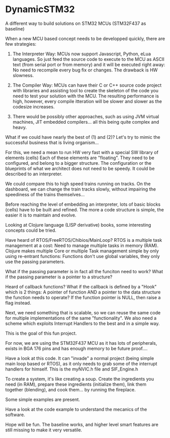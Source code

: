 # DynamicSTM32
A different way to build solutions on STM32 MCUs (STM32F437 as baseline)

When a new MCU based concept needs to be developped quickly, there are few strategies:

1. The Interpreter Way: MCUs now support Javascript, Python, eLua languages. So just feed the source code to execute to the MCU as ASCII text (from serial port or from memory) and it will be executed right away: No need to recompile every bug fix or changes. The drawback is HW slowness.

2. The Compiler Way: MCUs can have their C or C++ source code project with libraries and assisting tool to create the skeleton of the code you need to test your solution with the MCU. The resulting performance is high, however, every compile itteration will be slower and slower as the codesize increases.

3. There would be possibly other approaches, such as using JVM virtual machines, JIT embedded compilers... all this being quite complex and heavy.

What if we could have nearly the best of (1) and (2)? Let's try to mimic the successful business that is living organism...

For this, we need a mean to run HW very fast with a special SW library of elements (cells)
Each of these elements are "floating". They need to be configured, and belong to a bigger structure. The configuration or the blueprints of what we architect does not need to be speedy. It could be described to an interpreter.

We could compare this to high speed trains running on tracks. On the dashboard, we can change the train tracks slowly, without impairing the speediness of the trains themselves...


Before reaching the level of embedding an interpreter, lots of basic blocks (cells) have to be built and refined.
The more a code structure is simple, the easier it is to maintain and evolve.

Looking at Clojure language (LISP derivative) books, some interesting concepts could be tried.

Have heard of RTOS/FreeRTOS/Chibios/MainLoop? RTOS is a multiple task management at a cost: Need to manage multiple tasks in memory (RAM). Clojure makes multiple Core or multiple Task management simple by only using re-entrant functions: Functions don't use global variables, they only use the passing parameters.

What if the passing parameter is in fact all the funciton need to work?
What if the passing parameter is a pointer to a structure?

Heard of callback functions? What if the callback is defined by a "Hook" which is 2 things: A pointer of function AND a pointer to the data structure the function needs to operate? If the function pointer is NULL, then raise a flag instead.

Next, we need something that is scalable, so we can reuse the same code for multiple implementations of the same "functionality". We also need a scheme which exploits Interrupt Handlers to the best and in a simple way.

This is the goal of this fun project.

For now, we are using the STM32F437 MCU as it has lots of peripherals, exists in BGA 176 pins and has enough memory to be future proof....

Have a look at this code. It can "invade" a normal project (being simple main loop based or RTOS), as it only needs to grab some of the interrupt handlers for himself. This is the myNVIC.h file and SIF_Engine.h

To create a system, it's like creating a soup. Create the ingredients you need (in RAM), prepare these ingredients (initialize them), link them together (blending), and cook them... by running the fireplace.

Some simple examples are present.

Have a look at the code example to understand the mecanics of the software.

Hope will be fun. The baseline works, and higher level smart features are still missing to make it very versatile.





